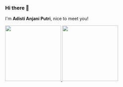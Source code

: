 ### Hi there 👋

I'm **Adisti Anjani Putri**, nice to meet you!

<p align="left">
<a href="https://github.com/adistianjani">
  <img height="180em" src="https://github-readme-stats-eight-theta.vercel.app/api?username=adistianjani&show_icons=true&theme=algolia&include_all_commits=true&count_private=true"/>
  <img height="180em" src="https://github-readme-stats-eight-theta.vercel.app/api/top-langs/?username=adistianjani&layout=compact&langs_count=8&theme=algolia"/>
</a>
</p>

<!--
**catherineelfrida/catherineelfrida** is a ✨ _special_ ✨ repository because its `README.md` (this file) appears on your GitHub profile.

Here are some ideas to get you started:

- 🔭 I’m currently working on ...
- 🌱 I’m currently learning ...
- 👯 I’m looking to collaborate on ...
- 🤔 I’m looking for help with ...
- 💬 Ask me about ...
- 📫 How to reach me: ...
- 😄 Pronouns: ...
- ⚡ Fun fact: ...
-->

